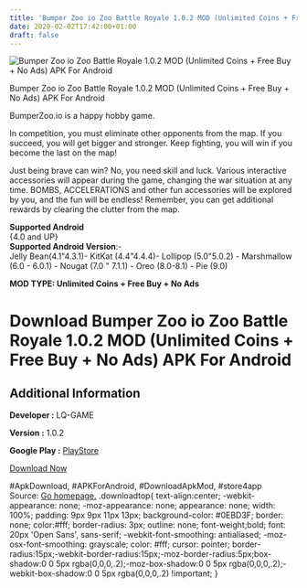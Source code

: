 ```yaml
---
title: 'Bumper Zoo io Zoo Battle Royale 1.0.2 MOD (Unlimited Coins + Free Buy + No Ads) APK For Android'
date: 2020-02-02T17:42:00+01:00
draft: false
---
```


![Bumper Zoo io Zoo Battle Royale 1.0.2 MOD (Unlimited Coins + Free Buy + No Ads) APK For Android](https://i2.wp.com/apkhome.net/wp-content/uploads/2020/02/Bumper-Zoo-io-Zoo-Battle-Royale-1.0.2-MOD-Unlimited-Coins-Free-Buy-No-Ads.png "Bumper Zoo io Zoo Battle Royale 1.0.2 MOD (Unlimited Coins + Free Buy + No Ads) APK For Android")

  

Bumper Zoo io Zoo Battle Royale 1.0.2 MOD (Unlimited Coins + Free Buy + No Ads) APK For Android

BumperZoo.io is a happy hobby game.

In competition, you must eliminate other opponents from the map. If you succeed, you will get bigger and stronger. Keep fighting, you will win if you become the last on the map!

Just being brave can win? No, you need skill and luck. Various interactive accessories will appear during the game, changing the war situation at any time. BOMBS, ACCELERATIONS and other fun accessories will be explored by you, and the fun will be endless! Remember, you can get additional rewards by clearing the clutter from the map.

**Supported Android**  
{4.0 and UP}  
**Supported Android Version**:-  
Jelly Bean(4.1"4.3.1)- KitKat (4.4"4.4.4)- Lollipop (5.0"5.0.2) - Marshmallow (6.0 - 6.0.1) - Nougat (7.0 " 7.1.1) - Oreo (8.0-8.1) - Pie (9.0)

**MOD TYPE: Unlimited Coins + Free Buy + No Ads**

Download Bumper Zoo io Zoo Battle Royale 1.0.2 MOD (Unlimited Coins + Free Buy + No Ads) APK For Android
========================================================================================================

Additional Information
----------------------

**Developer :** LQ-GAME

**Version :** 1.0.2

**Google Play :** [PlayStore](https://play.google.com/store/apps/details?id=com.lq.bumperio)

  

[Download Now](https://store4app.co/post/bumper-zoo-io-zoo-battle-royale-1-0-2-mod-unlimited-coins-free-buy-no-ads-apk-for-android_1580661447)

  
#ApkDownload, #APKForAndroid, #DownloadApkMod, #store4app  
Source: [Go homepage.](https://store4app.co/post/bumper-zoo-io-zoo-battle-royale-1-0-2-mod-unlimited-coins-free-buy-no-ads-apk-for-android_1580661447) .downloadtop{ text-align:center; -webkit-appearance: none; -moz-appearance: none; appearance: none; width: 100%; padding: 9px 9px 11px 13px; background-color: #0EBD3F; border: none; color:#fff; border-radius: 3px; outline: none; font-weight;bold; font: 20px 'Open Sans', sans-serif; -webkit-font-smoothing: antialiased; -moz-osx-font-smoothing: grayscale; color: #fff; cursor: pointer; border-radius:15px;-webkit-border-radius:15px;-moz-border-radius:5px;box-shadow:0 0 5px rgba(0,0,0,.2);-moz-box-shadow:0 0 5px rgba(0,0,0,.2);-webkit-box-shadow:0 0 5px rgba(0,0,0,.2) !important; }